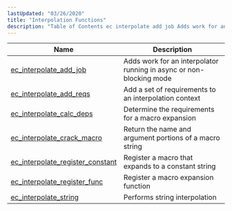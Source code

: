 ```yaml
---
lastUpdated: "03/26/2020"
title: "Interpolation Functions"
description: "Table of Contents ec interpolate add job Adds work for an interpolator running in async or non blocking mode ec interpolate add reqs Add a set of requirements to an interpolation context ec interpolate calc deps Determine the requirements for a macro expansion ec interpolate crack macro Return the name..."
---
```


              
| Name                                                                                                                            | Description                                                         |
|---------------------------------------------------------------------------------------------------------------------------------|---------------------------------------------------------------------|
| [ec_interpolate_add_job](/momentum/3/3-api/apis-ec-interpolate-add-job)                     | Adds work for an interpolator running in async or non-blocking mode |
| [ec_interpolate_add_reqs](/momentum/3/3-api/apis-ec-interpolate-add-reqs)                   | Add a set of requirements to an interpolation context               |
| [ec_interpolate_calc_deps](/momentum/3/3-api/apis-ec-interpolate-calc-deps)                 | Determine the requirements for a macro expansion                    |
| [ec_interpolate_crack_macro](/momentum/3/3-api/apis-ec-interpolate-crack-macro)             | Return the name and argument portions of a macro string             |
| [ec_interpolate_register_constant](/momentum/3/3-api/apis-ec-interpolate-register-constant) | Register a macro that expands to a constant string                  |
| [ec_interpolate_register_func](/momentum/3/3-api/apis-ec-interpolate-register-func)         | Register a macro expansion function                                 |
| [ec_interpolate_string](/momentum/3/3-api/apis-ec-interpolate-string)                       | Performs string interpolation                                       |
